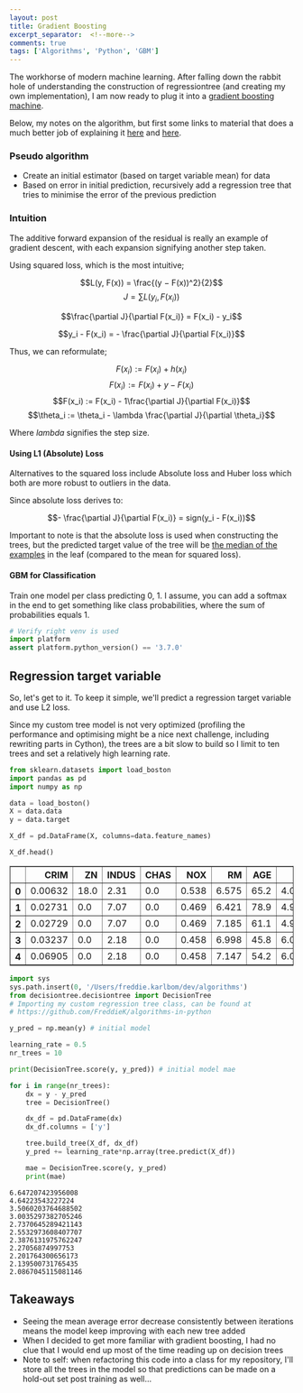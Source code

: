 ```yaml
---
layout: post
title: Gradient Boosting
excerpt_separator:  <!--more-->
comments: true
tags: ['Algorithms', 'Python', 'GBM']
---
```

The workhorse of modern machine learning. After falling down the rabbit hole of understanding the construction of regressiontree (and creating my own implementation), I am now ready to plug it into a [gradient boosting machine](https://en.wikipedia.org/wiki/Gradient_boosting).

Below, my notes on the algorithm, but first some links to material that does a much better job of explaining it [here](http://explained.ai/gradient-boosting/index.html) and [here](http://www.chengli.io/tutorials/gradient_boosting.pdf).

<!--more-->

### Pseudo algorithm
- Create an initial estimator (based on target variable mean) for data
- Based on error in initial prediction, recursively add a regression tree that tries to minimise the error of the previous prediction

### Intuition
The additive forward expansion of the residual is really an example of gradient descent, with each expansion signifying another step taken.

Using squared loss, which is the most intuitive;

$$L(y, F(x)) = \frac{(y − F(x))^2}{2}$$
$$J = \sum{L(y_i, F(x_i))}$$

$$\frac{\partial J}{\partial F(x_i)} = F(x_i) - y_i$$

$$y_i - F(x_i) = - \frac{\partial J}{\partial F(x_i)}$$

Thus, we can reformulate;

$$F(x_i) := F(x_i) + h(x_i)$$
$$F(x_i) := F(x_i) + y - F(x_i)$$
$$F(x_i) := F(x_i) - 1\frac{\partial J}{\partial F(x_i)}$$
$$\theta_i := \theta_i - \lambda \frac{\partial J}{\partial \theta_i}$$

Where $lambda$ signifies the step size.

#### Using L1 (Absolute) Loss
Alternatives to the squared loss include Absolute loss and Huber loss which both are more robust to outliers in the data.

Since absolute loss derives to:

$$- \frac{\partial J}{\partial F(x_i)} = sign(y_i - F(x_i))$$

Important to note is that the absolute loss is used when constructing the trees, but the predicted target value of the tree will be [the median of the examples](http://explained.ai/gradient-boosting/L1-loss.html#sec:1.1) in the leaf (compared to the mean for squared loss).

#### GBM for Classification
Train one model per class predicting 0, 1. I assume, you can add a softmax in the end to get something like class probabilities, where the sum of probabilities equals 1.


```python
# Verify right venv is used
import platform
assert platform.python_version() == '3.7.0'
```

## Regression target variable
So, let's get to it. To keep it simple, we'll predict a regression target variable and use L2 loss.

Since my custom tree model is not very optimized (profiling the performance and optimising might be a nice next challenge, including rewriting parts in Cython), the trees are a bit slow to build so I limit to ten trees and set a relatively high learning rate.


```python
from sklearn.datasets import load_boston
import pandas as pd
import numpy as np

data = load_boston()
X = data.data
y = data.target

X_df = pd.DataFrame(X, columns=data.feature_names)
```


```python
X_df.head()
```




<div>
<style scoped>
    .dataframe tbody tr th:only-of-type {
        vertical-align: middle;
    }

    .dataframe tbody tr th {
        vertical-align: top;
    }

    .dataframe thead th {
        text-align: right;
    }
</style>
<table border="1" class="dataframe">
  <thead>
    <tr style="text-align: right;">
      <th></th>
      <th>CRIM</th>
      <th>ZN</th>
      <th>INDUS</th>
      <th>CHAS</th>
      <th>NOX</th>
      <th>RM</th>
      <th>AGE</th>
      <th>DIS</th>
      <th>RAD</th>
      <th>TAX</th>
      <th>PTRATIO</th>
      <th>B</th>
      <th>LSTAT</th>
    </tr>
  </thead>
  <tbody>
    <tr>
      <th>0</th>
      <td>0.00632</td>
      <td>18.0</td>
      <td>2.31</td>
      <td>0.0</td>
      <td>0.538</td>
      <td>6.575</td>
      <td>65.2</td>
      <td>4.0900</td>
      <td>1.0</td>
      <td>296.0</td>
      <td>15.3</td>
      <td>396.90</td>
      <td>4.98</td>
    </tr>
    <tr>
      <th>1</th>
      <td>0.02731</td>
      <td>0.0</td>
      <td>7.07</td>
      <td>0.0</td>
      <td>0.469</td>
      <td>6.421</td>
      <td>78.9</td>
      <td>4.9671</td>
      <td>2.0</td>
      <td>242.0</td>
      <td>17.8</td>
      <td>396.90</td>
      <td>9.14</td>
    </tr>
    <tr>
      <th>2</th>
      <td>0.02729</td>
      <td>0.0</td>
      <td>7.07</td>
      <td>0.0</td>
      <td>0.469</td>
      <td>7.185</td>
      <td>61.1</td>
      <td>4.9671</td>
      <td>2.0</td>
      <td>242.0</td>
      <td>17.8</td>
      <td>392.83</td>
      <td>4.03</td>
    </tr>
    <tr>
      <th>3</th>
      <td>0.03237</td>
      <td>0.0</td>
      <td>2.18</td>
      <td>0.0</td>
      <td>0.458</td>
      <td>6.998</td>
      <td>45.8</td>
      <td>6.0622</td>
      <td>3.0</td>
      <td>222.0</td>
      <td>18.7</td>
      <td>394.63</td>
      <td>2.94</td>
    </tr>
    <tr>
      <th>4</th>
      <td>0.06905</td>
      <td>0.0</td>
      <td>2.18</td>
      <td>0.0</td>
      <td>0.458</td>
      <td>7.147</td>
      <td>54.2</td>
      <td>6.0622</td>
      <td>3.0</td>
      <td>222.0</td>
      <td>18.7</td>
      <td>396.90</td>
      <td>5.33</td>
    </tr>
  </tbody>
</table>
</div>




```python
import sys
sys.path.insert(0, '/Users/freddie.karlbom/dev/algorithms')
from decisiontree.decisiontree import DecisionTree
# Importing my custom regression tree class, can be found at
# https://github.com/FreddieK/algorithms-in-python
```


```python
y_pred = np.mean(y) # initial model

learning_rate = 0.5
nr_trees = 10
```


```python
print(DecisionTree.score(y, y_pred)) # initial model mae

for i in range(nr_trees):
    dx = y - y_pred
    tree = DecisionTree()

    dx_df = pd.DataFrame(dx)
    dx_df.columns = ['y']

    tree.build_tree(X_df, dx_df)
    y_pred += learning_rate*np.array(tree.predict(X_df))

    mae = DecisionTree.score(y, y_pred)
    print(mae)
```

    6.647207423956008
    4.64223543227224
    3.5060203764688502
    3.0035297382705246
    2.7370645289421143
    2.5532973608407707
    2.3876131975762247
    2.27056874997753
    2.201764300656173
    2.139500731765435
    2.0867045115081146


## Takeaways
- Seeing the mean average error decrease consistently between iterations means the model keep improving with each new tree added
- When I decided to get more familiar with gradient boosting, I had no clue that I would end up most of the time reading up on decision trees
- Note to self: when refactoring this code into a class for my repository, I'll store all the trees in the model so that predictions can be made on a hold-out set post training as well...
